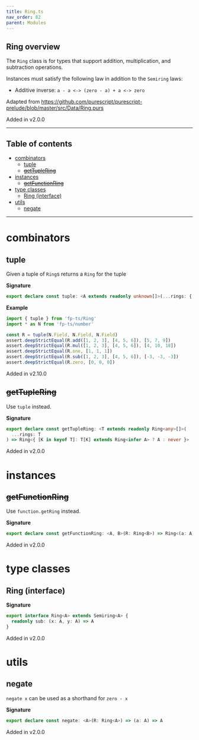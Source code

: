 ```yaml
---
title: Ring.ts
nav_order: 82
parent: Modules
---
```


## Ring overview

The `Ring` class is for types that support addition, multiplication, and subtraction operations.

Instances must satisfy the following law in addition to the `Semiring` laws:

- Additive inverse: `a - a <-> (zero - a) + a <-> zero`

Adapted from https://github.com/purescript/purescript-prelude/blob/master/src/Data/Ring.purs

Added in v2.0.0

---

<h2 class="text-delta">Table of contents</h2>

- [combinators](#combinators)
  - [tuple](#tuple)
  - [~~getTupleRing~~](#gettuplering)
- [instances](#instances)
  - [~~getFunctionRing~~](#getfunctionring)
- [type classes](#type-classes)
  - [Ring (interface)](#ring-interface)
- [utils](#utils)
  - [negate](#negate)

---

# combinators

## tuple

Given a tuple of `Ring`s returns a `Ring` for the tuple

**Signature**

```ts
export declare const tuple: <A extends readonly unknown[]>(...rings: { [K in keyof A]: Ring<A[K]> }) => Ring<A>
```

**Example**

```ts
import { tuple } from 'fp-ts/Ring'
import * as N from 'fp-ts/number'

const R = tuple(N.Field, N.Field, N.Field)
assert.deepStrictEqual(R.add([1, 2, 3], [4, 5, 6]), [5, 7, 9])
assert.deepStrictEqual(R.mul([1, 2, 3], [4, 5, 6]), [4, 10, 18])
assert.deepStrictEqual(R.one, [1, 1, 1])
assert.deepStrictEqual(R.sub([1, 2, 3], [4, 5, 6]), [-3, -3, -3])
assert.deepStrictEqual(R.zero, [0, 0, 0])
```

Added in v2.10.0

## ~~getTupleRing~~

Use `tuple` instead.

**Signature**

```ts
export declare const getTupleRing: <T extends readonly Ring<any>[]>(
  ...rings: T
) => Ring<{ [K in keyof T]: T[K] extends Ring<infer A> ? A : never }>
```

Added in v2.0.0

# instances

## ~~getFunctionRing~~

Use `function.getRing` instead.

**Signature**

```ts
export declare const getFunctionRing: <A, B>(R: Ring<B>) => Ring<(a: A) => B>
```

Added in v2.0.0

# type classes

## Ring (interface)

**Signature**

```ts
export interface Ring<A> extends Semiring<A> {
  readonly sub: (x: A, y: A) => A
}
```

Added in v2.0.0

# utils

## negate

`negate x` can be used as a shorthand for `zero - x`

**Signature**

```ts
export declare const negate: <A>(R: Ring<A>) => (a: A) => A
```

Added in v2.0.0
